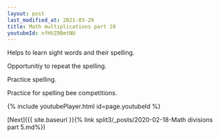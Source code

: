 ```yaml
---
layout: post
last_modified_at: 2021-03-29
title: Math multiplications part 10
youtubeId: xfHVZ9BmtNU
---
```

 
 
Helps to learn sight words and their spelling.

Opportunitiy to repeat the spelling. 

Practice spelling. 
 
Practice for spelling bee competitions. 
 
{% include youtubePlayer.html id=page.youtubeId %}
 
 

[Next]({{ site.baseurl }}{% link  split3/_posts/2020-02-18-Math divisions part 5.md%})
 

